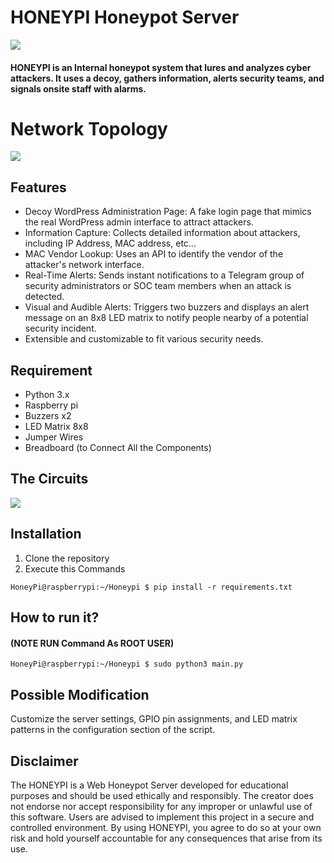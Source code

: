 # HONEYPI Honeypot Server

<img src="https://github.com/MXCAlldev/HoneyPi/blob/main/WEB_Honeypot.png" />

#### HONEYPI is an Internal honeypot system that lures and analyzes cyber attackers. It uses a decoy, gathers information, alerts security teams, and signals onsite staff with alarms.

# Network Topology
<img src="https://github.com/MXCAlldev/HoneyPi/blob/main/Network%20Topology.png" />

## Features

* Decoy WordPress Administration Page: A fake login page that mimics the real WordPress admin interface to attract attackers.
* Information Capture: Collects detailed information about attackers, including IP Address, MAC address, etc...
* MAC Vendor Lookup: Uses an API to identify the vendor of the attacker's network interface.
* Real-Time Alerts: Sends instant notifications to a Telegram group of security administrators or SOC team members when an attack is detected.
* Visual and Audible Alerts: Triggers two buzzers and displays an alert message on an 8x8 LED matrix to notify people nearby of a potential security incident.
* Extensible and customizable to fit various security needs.

## Requirement
* Python 3.x 
* Raspberry pi
* Buzzers x2
* LED Matrix 8x8
* Jumper Wires
* Breadboard (to Connect All the Components)

## The Circuits

<img src="https://github.com/MXCAlldev/HoneyPi/blob/main/Diagram.png" />

## Installation
1. Clone the repository
2. Execute this Commands

```console
HoneyPi@raspberrypi:~/Honeypi $ pip install -r requirements.txt
```
## How to run it?
#### (NOTE RUN Command As ROOT USER)

```console
HoneyPi@raspberrypi:~/Honeypi $ sudo python3 main.py
```

## Possible Modification

Customize the server settings, GPIO pin assignments, and LED matrix patterns in the configuration section of the script.

## Disclaimer
The HONEYPI is a Web Honeypot Server developed for educational purposes and should be used ethically and responsibly. The creator does not endorse nor accept responsibility for any improper or unlawful use of this software. Users are advised to implement this project in a secure and controlled environment. By using HONEYPI, you agree to do so at your own risk and hold yourself accountable for any consequences that arise from its use.
